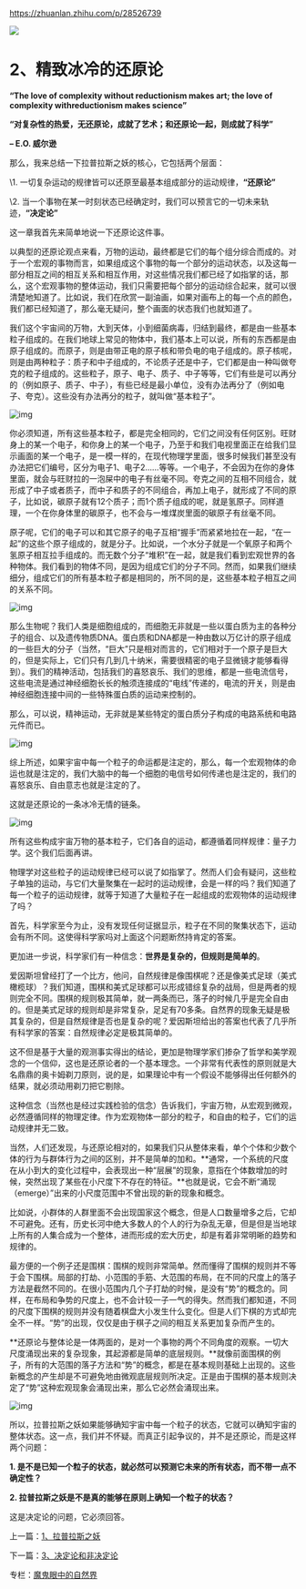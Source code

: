 https://zhuanlan.zhihu.com/p/28526739



![](_pics/v2-344696515cc13a52dfb24b28ad39d3ad_hd.jpg)



# 2、精致冰冷的还原论



**“The love of complexity without reductionism makes art; the love of complexity withreductionism makes science”**

**“对复杂性的热爱，无还原论，成就了艺术；和还原论一起，则成就了科学”**

**– E.O. 威尔逊**



那么，我来总结一下拉普拉斯之妖的核心，它包括两个层面：

\1. 一切复杂运动的规律皆可以还原至最基本组成部分的运动规律，**“还原论”**

\2. 当一个事物在某一时刻状态已经确定时，我们可以预言它的一切未来轨迹，**“决定论”**

这一章我首先来简单地说一下还原论这件事。

以典型的还原论观点来看，万物的运动，最终都是它们的每个组分综合而成的。对于一个宏观的事物而言，如果组成这个事物的每一个部分的运动状态，以及这每一部分相互之间的相互关系和相互作用，对这些情况我们都已经了如指掌的话，那么，这个宏观事物的整体运动，我们只需要把每个部分的运动综合起来，就可以很清楚地知道了。比如说，我们在欣赏一副油画，如果对画布上的每一个点的颜色，我们都已经知道了，那么毫无疑问，整个画面的状态我们也就知道了。

我们这个宇宙间的万物，大到天体，小到细菌病毒，归结到最终，都是由一些基本粒子组成的。在我们地球上常见的物体中，我们基本上可以说，所有的东西都是由原子组成的。而原子，则是由带正电的原子核和带负电的电子组成的。原子核呢，则是由两种粒子：质子和中子组成的，不论质子还是中子，它们都是由一种叫做夸克的粒子组成的。这些粒子，原子、电子、质子、中子等等，它们有些是可以再分的（例如原子、质子、中子），有些已经是最小单位，没有办法再分了（例如电子、夸克）。这些没有办法再分的粒子，就叫做“基本粒子”。



![img](_pics/v2-c7bef54927b8fd16d1bf4fa7b4ca0079_hd.jpg)

你必须知道，所有这些基本粒子，都是完全相同的，它们之间没有任何区别。旺财身上的某一个电子，和你身上的某一个电子，乃至于和我们电视里面正在给我们显示画面的某一个电子，是一模一样的，在现代物理学里面，很多时候我们甚至没有办法把它们编号，区分为电子1、电子2……等等。一个电子，不会因为在你的身体里面，就会与旺财拉的一泡屎中的电子有丝毫不同。夸克之间的互相不同组合，就形成了中子或者质子，而中子和质子的不同组合，再加上电子，就形成了不同的原子，比如说，碳原子就有12个质子；而1个质子组成的呢，就是氢原子。同样道理，一个在你身体里的碳原子，也不会与一堆煤炭里面的碳原子有丝毫不同。

原子呢，它们的电子可以和其它原子的电子互相“握手”而紧紧地拉在一起，“在一起”的这些个原子组成的，就是分子。比如说，一个水分子就是一个氧原子和两个氢原子相互拉手组成的。而无数个分子“堆积”在一起，就是我们看到宏观世界的各种物体。我们看到的物体不同，是因为组成它们的分子不同。然而，如果我们继续细分，组成它们的所有基本粒子都是相同的，所不同的是，这些基本粒子相互之间的关系不同。



![img](_pics/v2-344696515cc13a52dfb24b28ad39d3ad_hd.jpg)

那么生物呢？我们人类是细胞组成的，而细胞无非就是一些以蛋白质为主的各种分子的组合、以及遗传物质DNA。蛋白质和DNA都是一种由数以万亿计的原子组成的一些巨大的分子（当然，“巨大”只是相对而言的，它们相对于一个原子是巨大的，但是实际上，它们只有几到几十纳米，需要很精密的电子显微镜才能够看得到）。我们的精神活动，包括我们的喜怒哀乐、我们的思维，都是一些电流信号，这些电流是通过神经细胞长长的触须连接成的“电线”传递的，电流的开关，则是由神经细胞连接中间的一些特殊蛋白质的运动来控制的。

那么，可以说，精神运动，无非就是某些特定的蛋白质分子构成的电路系统和电路元件而已。

![img](_pics/v2-439d7e9d7740cdd81596fe26579bcc58_hd.jpg)



综上所述，如果宇宙中每一个粒子的命运都是注定的，那么，每一个宏观物体的命运也就是注定的，我们大脑中的每一个细胞的电信号如何传递也是注定的，我们的喜怒哀乐、自由意志也就是注定的了。

这就是还原论的一条冰冷无情的链条。

![img](_pics/v2-cd51535427f27d87f976ed19f8b9f75b_hd.jpg)



所有这些构成宇宙万物的基本粒子，它们各自的运动，都遵循着同样规律：量子力学。这个我们后面再讲。

物理学对这些粒子的运动规律已经可以说了如指掌了。然而人们会有疑问，这些粒子单独的运动，与它们大量聚集在一起时的运动规律，会是一样的吗？我们知道了每一个粒子的运动规律，就等于知道了大量粒子在一起组成的宏观物体的运动规律了吗？

首先，科学家至今为止，没有发现任何证据显示，粒子在不同的聚集状态下，运动会有所不同。这使得科学家吗对上面这个问题断然持肯定的答案。



更加进一步说，科学家们有一种信念：**世界是复杂的，但规则是简单的**。



爱因斯坦曾经打了一个比方，他问，自然规律是像围棋呢？还是像美式足球（美式橄榄球）？我们知道，围棋和美式足球都可以形成错综复杂的战局，但是两者的规则完全不同。围棋的规则极其简单，就一两条而已，落子的时候几乎是完全自由的。但是美式足球的规则却是非常复杂，足足有70多条。自然界的现象无疑是极其复杂的，但是自然规律是否也是复杂的呢？爱因斯坦给出的答案也代表了几乎所有科学家的答案：自然规律必定是极其简单的。

这不但是基于大量的观测事实得出的结论，更加是物理学家们掺杂了哲学和美学观念的一个信仰，这也是还原论者的一个基本理念。一个非常有代表性的原则就是大名鼎鼎的奥卡姆剃刀原则，说的是，如果理论中有一个假设不能够得出任何额外的结果，就必须动用剃刀把它剔除。

这种信念（当然也是经过实践检验的信念）告诉我们，宇宙万物，从宏观到微观，必然遵循同样的物理定律。作为宏观物体一部分的粒子，和自由的粒子，它们的运动规律并无二致。

当然，人们还发现，与还原论相对的，如果我们只从整体来看，单个个体和少数个体的行为与群体行为之间的区别，并不是简单的加和。**通常，一个系统的尺度在从小到大的变化过程中，会表现出一种“层展”的现象，意指在个体数增加的时候，突然出现了某些在小尺度下不存在的特征。**也就是说，它会不断“涌现（emerge）”出来的小尺度范围中不曾出现的新的现象和概念。

比如说，小群体的人群里面不会出现国家这个概念，但是人口数量增多之后，它却不可避免。还有，历史长河中绝大多数人的个人的行为杂乱无章，但是但是当地球上所有的人集合成为一个整体，进而形成的宏大历史，却是有着非常明晰的趋势和规律的。

最方便的一个例子还是围棋：围棋的规则非常简单。然而懂得了围棋的规则并不等于会下围棋。局部的打劫、小范围的手筋、大范围的布局，在不同的尺度上的落子方法是截然不同的。在很小范围内几个子打劫的时候，是没有“势”的概念的。同样，在布局和争势的尺度上，也不会计较一子一气的得失。然而我们都知道，不同的尺度下围棋的规则并没有随着棋盘大小发生什么变化。但是人们下棋的方式却完全不一样。“势”的出现，仅仅是由于棋子之间的相互关系更加复杂而产生的。

**还原论与整体论是一体两面的，是对一个事物的两个不同角度的观察。一切大尺度涌现出来的复杂现象，其起源都是简单的底层规则。**就像前面围棋的例子，所有的大范围的落子方法和“势”的概念，都是在基本规则基础上出现的。这些新概念的产生却是不可避免地由微观底层规则所决定。正是由于围棋的基本规则决定了“势”这种宏观现象会涌现出来，那么它必然会涌现出来。

![img](_pics/v2-e1629c7961aea24d07635a42f1e6bd70_hd.jpg)



所以，拉普拉斯之妖如果能够确知宇宙中每一个粒子的状态，它就可以确知宇宙的整体状态。这一点，我们并不怀疑。而真正引起争议的，并不是还原论，而是这样两个问题：

**1. 是不是已知一个粒子的状态，就必然可以预测它未来的所有状态，而不带一点不确定性？**

**2. 拉普拉斯之妖是不是真的能够在原则上确知一个粒子的状态？**



这是决定论的问题，它必须回答。



上一篇：[1、拉普拉斯之妖](https://zhuanlan.zhihu.com/p/28522532)

下一篇：[3、决定论和非决定论](https://zhuanlan.zhihu.com/p/28532612)

专栏：[魔鬼眼中的自然界](https://zhuanlan.zhihu.com/c_116602381?group_id=884931161871237120)